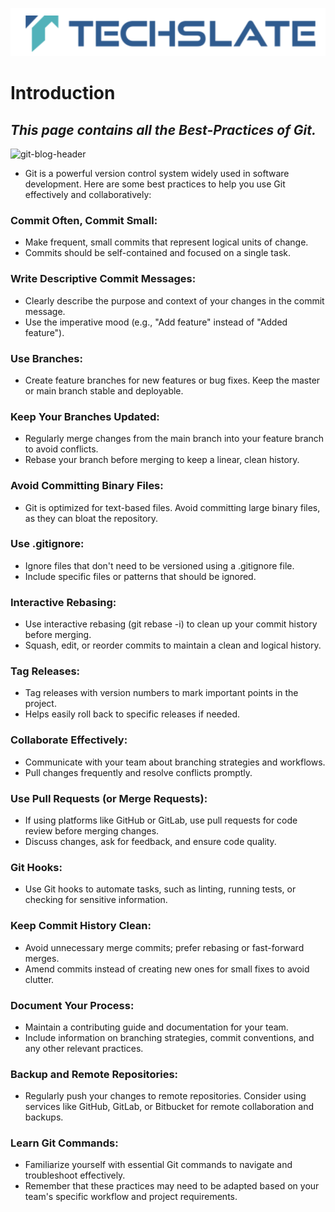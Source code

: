 ![TechSlate](../global/images/ts.png)

# Introduction 

## *This page contains all the Best-Practices of Git.*

![git-blog-header](https://github.com/techslateramu/allinone/assets/123730077/64638757-4444-46a1-bf29-62d5dd1ee27a)


- Git is a powerful version control system widely used in software development. Here are some best practices to help you use Git effectively and collaboratively:

### Commit Often, Commit Small:

- Make frequent, small commits that represent logical units of change.
- Commits should be self-contained and focused on a single task.

### Write Descriptive Commit Messages:

- Clearly describe the purpose and context of your changes in the commit message.
- Use the imperative mood (e.g., "Add feature" instead of "Added feature").

### Use Branches:

- Create feature branches for new features or bug fixes.
Keep the master or main branch stable and deployable.

### Keep Your Branches Updated:

- Regularly merge changes from the main branch into your feature branch to avoid conflicts.
- Rebase your branch before merging to keep a linear, clean history.

### Avoid Committing Binary Files:

- Git is optimized for text-based files. Avoid committing large binary files, as they can bloat the repository.

### Use .gitignore:

- Ignore files that don't need to be versioned using a .gitignore file.
- Include specific files or patterns that should be ignored.

### Interactive Rebasing:

- Use interactive rebasing (git rebase -i) to clean up your commit history before merging.
- Squash, edit, or reorder commits to maintain a clean and logical history.

### Tag Releases:

- Tag releases with version numbers to mark important points in the project.
- Helps easily roll back to specific releases if needed.

### Collaborate Effectively:

- Communicate with your team about branching strategies and workflows.
- Pull changes frequently and resolve conflicts promptly.

### Use Pull Requests (or Merge Requests):

- If using platforms like GitHub or GitLab, use pull requests for code review before merging changes.
- Discuss changes, ask for feedback, and ensure code quality.

### Git Hooks:

- Use Git hooks to automate tasks, such as linting, running tests, or checking for sensitive information.

### Keep Commit History Clean:

- Avoid unnecessary merge commits; prefer rebasing or fast-forward merges.
- Amend commits instead of creating new ones for small fixes to avoid clutter.

### Document Your Process:

- Maintain a contributing guide and documentation for your team.
- Include information on branching strategies, commit conventions, and any other relevant practices.

### Backup and Remote Repositories:

- Regularly push your changes to remote repositories.
Consider using services like GitHub, GitLab, or Bitbucket for remote collaboration and backups.

### Learn Git Commands:

- Familiarize yourself with essential Git commands to navigate and troubleshoot effectively.
- Remember that these practices may need to be adapted based on your team's specific workflow and project requirements.
